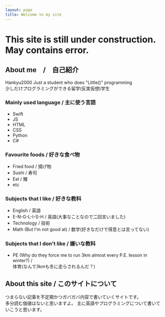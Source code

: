 ```yaml
---
layout: page
title: Welcome to my site
---
```


# This site is still under construction. May contains error.

## About me　/　自己紹介
Hankyu2000
Just a student who does "Little()" programming  
少しだけプログラミングができる留学(反実仮想)学生

### Mainly used language / 主に使う言語
* Swift
* JS
* HTML
* CSS
* Python
* C#

### Favourite foods / 好きな食べ物
* Fried food / 揚げ物
* Sushi / 寿司
* Eel / 鰻
* etc

### Subjects that I like / 好きな教科
* English / 英語
* E-N-G-L-I-S-H / 英語(大事なことなので二回言いました)
* Technology / 技術
* Math (But I'm not good at) / 数学(好きなだけで得意とは言ってない)

### Subjects that I don't like / 嫌いな教科
* PE (Why do they force me to run 3km almost every P.E. lesson in winter?) /  
体育(なんで3kmも冬に走らされるんだ？)

## About this site / このサイトについて
つまらない記事を不定期かつガバガバ内容で書いていくサイトです。  
多分読む価値はないと思いますよ。
主に英語やプログラミングについて書いていこうと思います。
